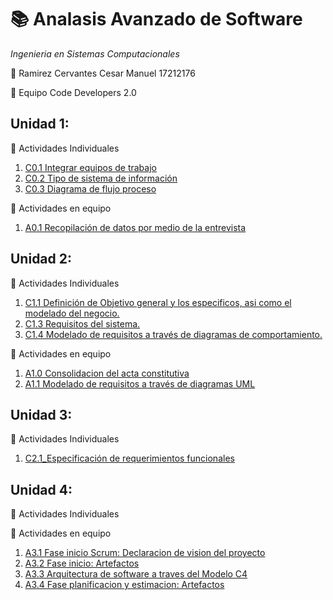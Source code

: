 # :books: Analasis Avanzado de Software
*Ingenieria en Sistemas Computacionales*

:boy: Ramirez Cervantes Cesar Manuel    17212176 

:green_book: Equipo Code Developers 2.0

## Unidad 1: ##
:memo: Actividades Individuales
  
   1. [C0.1 Integrar equipos de trabajo](blog/C0.1_IntegrarEquiposdeTrabajo_CesarRamirez.pdf)
   2. [C0.2 Tipo de sistema de información](blog/C0.2_TipoDeSistemaDeInformacion_CesarRamirez.md)
   3. [C0.3 Diagrama de flujo proceso](blog/C0.3_DiagramaDeFlujo_Proceso.md)

:memo: Actividades en equipo
   1. [A0.1 Recopilación de datos por medio de la entrevista](Actividades/A0.1_InterviewConsolidation_CesarRamirez.md)

## Unidad 2: ##
:memo: Actividades Individuales
   1. [C1.1 Definición de Objetivo general y los especificos, asi como el modelado del negocio.](blog/C1.1_Definición_de_objetivo_general_especificos_y_modelado_del_negocio_CesarRamirez.md)
   2. [C1.3 Requisitos del sistema.](blog/C1.3_RequisitosDelSistema_RamirezCervantesCesarManuel.pdf)
   3. [C1.4 Modelado de requisitos a través de diagramas de comportamiento.](blog/C1.4_UML_Casos_de_uso_secuencia_clases.md)

:memo: Actividades en equipo
   1. [A1.0 Consolidacion del acta constitutiva](Actividades/A1.0_Consolidacion_del_acta_constitutiva.pdf)
   2. [A1.1 Modelado de requisitos a través de diagramas UML](Actividades/A1.1_RequirementsModelingUML.md)

## Unidad 3: ##
:memo: Actividades Individuales
   1. [C2.1_Especificación de requerimientos funcionales](blog/C2.1_EspecificaciónDeRequerimientosFuncionales.md)

## Unidad 4: ##
:memo: Actividades Individuales


:memo: Actividades en equipo
  1. [A3.1 Fase inicio Scrum: Declaracion de vision del proyecto](Actividades/A3.1_StartPhase-Scrum_CesarRamirez.md)
  2. [A3.2 Fase inicio: Artefactos](Actividades/A3.2_InitalPhase-Artefacts_CesarRamirez.md)
  3. [A3.3 Arquitectura de software a traves del Modelo C4](Actividades/A3.3_s_CesarRamirez.md)
  4. [A3.4 Fase planificacion y estimacion: Artefactos](Actividades/A3.4_EstimationPlanification-Artefacts_CesarRamirez.md)

